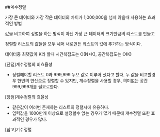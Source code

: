 ##계수정렬

가장 큰 데이터와 가장 작은 데이터의 차이가 1,000,000을 넘지 않을때 사용하는 효과적인 방법

값을 비교하여 정렬을 하는 방식이 아닌 가장 큰 데이터의 크기만큼의 리스트를 만들고

정렬할 리스트의 값들을 모두 세어 새로만든 리스트의 값에 추가하는 방식이다.

데이터중 최댓값이 K라 할때 시간복잡도는 O(N+K), 공간복잡도는 O(K) 


[단점]계수정렬의 비효율성
- 정렬해야할 리스트 0과 999,999 두으 값로 이루어 졌다고 할때, 두 값을 비교할경우 한번의 연산으로 정렬할 수 있지만,
계수정렬을 사용할 경우, 의미없는 공간 999,999개를 필요로한다.

[장점]계수정렬의 효율성
- 같은값이 여러번 존재하는 리스트의 정렬시에 유용하다.
- 입력값을 1000만개 이상으로 설정할수 없는 경우가 많기 때문에 걔수정렬 또한 효과적인 경우가 많다.

[참고]기수정렬
